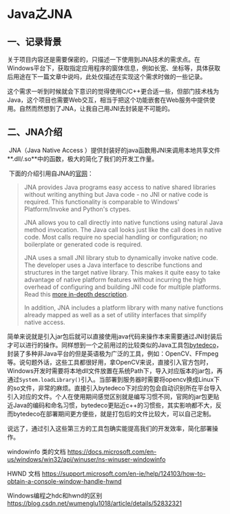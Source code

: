 # Java之JNA

## 一、记录背景	

​		关于项目内容还是需要保密的，只描述一下使用到JNA技术的需求点。在Windows平台下，获取指定应用程序的窗体信息，例如长宽、坐标等，具体获取后用途在下一篇文章中说吗，此处仅描述在实现这个需求时做的一些记录。

​		这个需求一听到时候就会下意识的觉得使用C/C++更合适一些，但部门技术栈为Java，这个项目也需要Web交互，相当于把这个功能嵌套在Web服务中提供使用。自然而然想到了JNA，让我自己用JNI去封装是不可能的。



## 二、JNA介绍

​		JNA（Java Native Access ）提供封装好的java函数用JNI来调用本地共享文件**.dll/.so**中的函数，极大的简化了我们的开发工作量。

​		下面的介绍引用自JNA的[官网](https://github.com/java-native-access/jna)：

> JNA provides Java programs easy access to native shared libraries without writing anything but Java code - no JNI or native code is required. This functionality is comparable to Windows' Platform/Invoke and Python's ctypes.
>
> JNA allows you to call directly into native functions using natural Java method invocation. The Java call looks just like the call does in native code. Most calls require no special handling or configuration; no boilerplate or generated code is required.
>
> JNA uses a small JNI library stub to dynamically invoke native code. The developer uses a Java interface to describe functions and structures in the target native library. This makes it quite easy to take advantage of native platform features without incurring the high overhead of configuring and building JNI code for multiple platforms. Read this [more in-depth description](https://github.com/java-native-access/jna/blob/master/www/FunctionalDescription.md).
>
> In addition, JNA includes a platform library with many native functions already mapped as well as a set of utility interfaces that simplify native access.



​		简单来说就是引入jar包后就可以直接使用java代码来操作本来需要通过JNI封装后才可以进行的操作。同样想到一个之前用过的比较类似的Java工具包[bytedeco](https://github.com/bytedeco/javacpp-presets)，封装了多种非Java平台的但是英语极为广泛的工具，例如：OpenCV、FFmpeg等。说句题外话，这些工具都很好用，拿OpenCV来说，直接引入官方包时，Windows开发时需要将本地dll文件放置在系统Path下，导入对应版本的jar包，再通过`System.loadLibrary()`引入。当部署到服务器时需要将opencv换成Linux下的so文件，非常的麻烦。直接引入bytedeco下对应的包会自动识别所在平台导入引入对应的文件。个人在使用期间感觉区别就是编写习惯不同，官网的jar包更贴近Java的编码和命名习惯，bytedeco更贴近c++的习惯些，其实影响都不大，反而bytedeco在部署期间更方便些，就是打包后的文件比较大，可以自己定制。

​	说远了，通过引入这些第三方的工具包确实能提高我们的开发效率，简化部署操作。







windowinfo 类的文档
https://docs.microsoft.com/en-us/windows/win32/api/winuser/ns-winuser-windowinfo

HWND 文档
https://support.microsoft.com/en-ie/help/124103/how-to-obtain-a-console-window-handle-hwnd

Windows编程之hdc和hwnd的区别
https://blog.csdn.net/wumenglu1018/article/details/52832321